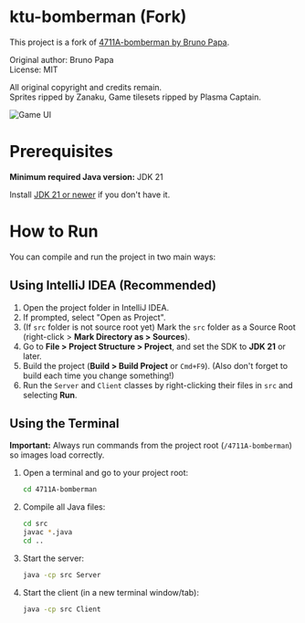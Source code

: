 # ktu-bomberman (Fork)

This project is a fork of [4711A-bomberman by Bruno Papa](https://github.com/brnpapa/4711A-bomberman).

Original author: Bruno Papa  
License: MIT

All original copyright and credits remain.  
Sprites ripped by Zanaku, Game tilesets ripped by Plasma Captain.

![Game UI](./images/screenshot.png)

# Prerequisites

**Minimum required Java version:** JDK 21

Install [JDK 21 or newer](https://www.oracle.com/technetwork/java/javase/downloads) if you don't have it.

# How to Run

You can compile and run the project in two main ways:

## Using IntelliJ IDEA (Recommended)

1. Open the project folder in IntelliJ IDEA.
2. If prompted, select "Open as Project".
3. (If `src` folder is not source root yet) Mark the `src` folder as a Source Root (right-click > **Mark Directory as > Sources**).
4. Go to **File > Project Structure > Project**, and set the SDK to **JDK 21** or later.
5. Build the project (**Build > Build Project** or `Cmd+F9`). (Also don't forget to build each time you change something!)
6. Run the `Server` and `Client` classes by right-clicking their files in `src` and selecting **Run**.

## Using the Terminal

**Important:** Always run commands from the project root (`/4711A-bomberman`) so images load correctly.

1. Open a terminal and go to your project root:
   ```sh
   cd 4711A-bomberman
   ```
2. Compile all Java files:
   ```sh
   cd src
   javac *.java
   cd ..
   ```
3. Start the server:
   ```sh
   java -cp src Server
   ```
4. Start the client (in a new terminal window/tab):
   ```sh
   java -cp src Client
   ```
